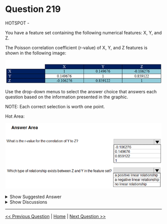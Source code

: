 # Question 219

HOTSPOT -

You have a feature set containing the following numerical features: X, Y, and Z.

The Poisson correlation coefficient (r-value) of X, Y, and Z features is shown in the following image:

![Question Image](../images/q219_q_0020900001.png)

Use the drop-down menus to select the answer choice that answers each question based on the information presented in the graphic.

NOTE: Each correct selection is worth one point.

Hot Area:

![Question Image](../images/q219_q_0021000001.png)

<details>
  <summary>Show Suggested Answer</summary>

<img src="../images/q219_ans_0_0021000002.png" alt="Answer Image"><br>

<p>Box 1: 0.859122 -</p>
<p>Box 2: a positively linear relationship</p>
<p>+1 indicates a strong positive linear relationship</p>
<p>-1 indicates a strong negative linear correlation</p>
<p>0 denotes no linear relationship between the two variables.</p>
<p>Reference:</p>
<p>https://docs.microsoft.com/en-us/azure/machine-learning/studio-module-reference/compute-linear-correlation</p>

</details>

<details>
  <summary>Show Discussions</summary>

<blockquote><p><strong>podval</strong> <code>(Thu 12 Jan 2023 19:21)</code> - <em>Upvotes: 32</em></p><p>Pearson, not Poisson.</p></blockquote>
<blockquote><p><strong>BigSoda</strong> <code>(Thu 30 Nov 2023 08:44)</code> - <em>Upvotes: 6</em></p><p>no idea how these questions were written up, reviewed, and published here.</p></blockquote>
<blockquote><p><strong>BigSoda</strong> <code>(Thu 30 Nov 2023 08:46)</code> - <em>Upvotes: 6</em></p><p>But it is useful nonetheless... to keep everyone on their toes....as long as we know the difference between Pearson and Poisson...which is a must...otherwise why bother taking this exam?</p></blockquote>
<blockquote><p><strong>ljljljlj</strong> <code>(Thu 11 Jan 2024 15:05)</code> - <em>Upvotes: 7</em></p><p>On exam 2021/7/10</p></blockquote>
<blockquote><p><strong>David_Tadeu</strong> <code>(Fri 04 Oct 2024 08:45)</code> - <em>Upvotes: 5</em></p><p>Well, this one was hard..</p></blockquote>
<blockquote><p><strong>NickData90</strong> <code>(Wed 07 Feb 2024 16:50)</code> - <em>Upvotes: 4</em></p><p>Infering relations from correlation coefficients is bad practice...</p></blockquote>

</details>

---

[<< Previous Question](question_218.md) | [Home](../index.md) | [Next Question >>](question_220.md)
